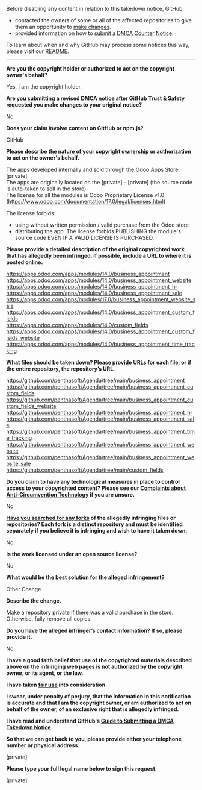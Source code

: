 Before disabling any content in relation to this takedown notice, GitHub
- contacted the owners of some or all of the affected repositories to give them an opportunity to [make changes](https://docs.github.com/en/github/site-policy/dmca-takedown-policy#a-how-does-this-actually-work).
- provided information on how to [submit a DMCA Counter Notice](https://docs.github.com/en/articles/guide-to-submitting-a-dmca-counter-notice).

To learn about when and why GitHub may process some notices this way, please visit our [README](https://github.com/github/dmca/blob/master/README.md#anatomy-of-a-takedown-notice).

---

**Are you the copyright holder or authorized to act on the copyright owner's behalf?**

Yes, I am the copyright holder.

**Are you submitting a revised DMCA notice after GitHub Trust & Safety requested you make changes to your original notice?**

No

**Does your claim involve content on GitHub or npm.js?**

GitHub

**Please describe the nature of your copyright ownership or authorization to act on the owner's behalf.**

The apps developed internally and sold through the Odoo Apps Store: [private]  
The apps are originally located on the [private] - [private] (the source code is auto-taken to sell in the store)  
The license for all the modules is Odoo Proprietary License v1.0 (https://www.odoo.com/documentation/17.0/legal/licenses.html)  

The license forbids:  
* using without written permission / valid purchase from the Odoo store  
* distributing the app. The license forbids PUBLISHING the module's source code EVEN IF A VALID LICENSE IS PURCHASED.

**Please provide a detailed description of the original copyrighted work that has allegedly been infringed. If possible, include a URL to where it is posted online.**

https://apps.odoo.com/apps/modules/14.0/business_appointment  
https://apps.odoo.com/apps/modules/14.0/business_appointment_website  
https://apps.odoo.com/apps/modules/14.0/business_appointment_hr  
https://apps.odoo.com/apps/modules/14.0/business_appointment_sale  
https://apps.odoo.com/apps/modules/17.0/business_appointment_website_sale  
https://apps.odoo.com/apps/modules/14.0/business_appointment_custom_fields  
https://apps.odoo.com/apps/modules/14.0/custom_fields  
https://apps.odoo.com/apps/modules/14.0/business_appointment_custom_fields_website  
https://apps.odoo.com/apps/modules/14.0/business_appointment_time_tracking

**What files should be taken down? Please provide URLs for each file, or if the entire repository, the repository’s URL.**

https://github.com/penthasoft/Agenda/tree/main/business_appointment  
https://github.com/penthasoft/Agenda/tree/main/business_appointment_custom_fields  
https://github.com/penthasoft/Agenda/tree/main/business_appointment_custom_fields_website  
https://github.com/penthasoft/Agenda/tree/main/business_appointment_hr  
https://github.com/penthasoft/Agenda/tree/main/business_appointment_sale  
https://github.com/penthasoft/Agenda/tree/main/business_appointment_time_tracking  
https://github.com/penthasoft/Agenda/tree/main/business_appointment_website  
https://github.com/penthasoft/Agenda/tree/main/business_appointment_website_sale  
https://github.com/penthasoft/Agenda/tree/main/custom_fields  

**Do you claim to have any technological measures in place to control access to your copyrighted content? Please see our <a href="https://docs.github.com/articles/guide-to-submitting-a-dmca-takedown-notice#complaints-about-anti-circumvention-technology">Complaints about Anti-Circumvention Technology</a> if you are unsure.**

No

**<a href="https://docs.github.com/articles/dmca-takedown-policy#b-what-about-forks-or-whats-a-fork">Have you searched for any forks</a> of the allegedly infringing files or repositories? Each fork is a distinct repository and must be identified separately if you believe it is infringing and wish to have it taken down.**

No

**Is the work licensed under an open source license?**

No

**What would be the best solution for the alleged infringement?**

Other Change

**Describe the change.**

Make a repository private if there was a valid purchase in the store.  
Otherwise, fully remove all copies.

**Do you have the alleged infringer’s contact information? If so, please provide it.**

No

**I have a good faith belief that use of the copyrighted materials described above on the infringing web pages is not authorized by the copyright owner, or its agent, or the law.**

**I have taken <a href="https://www.lumendatabase.org/topics/22">fair use</a> into consideration.**

**I swear, under penalty of perjury, that the information in this notification is accurate and that I am the copyright owner, or am authorized to act on behalf of the owner, of an exclusive right that is allegedly infringed.**

**I have read and understand GitHub's <a href="https://docs.github.com/articles/guide-to-submitting-a-dmca-takedown-notice/">Guide to Submitting a DMCA Takedown Notice</a>.**

**So that we can get back to you, please provide either your telephone number or physical address.**

[private]

**Please type your full legal name below to sign this request.**

[private]
